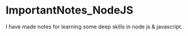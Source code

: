 # ImportantNotes_NodeJS
I have made notes for learning some deep skills in node js &amp; javascript.
